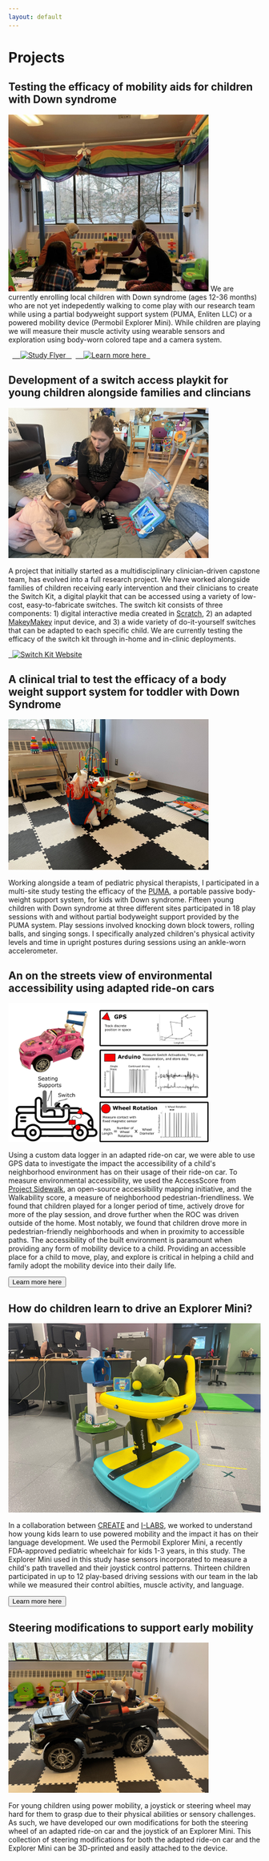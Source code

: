 ```yaml
---
layout: default
---
```


# Projects

## Testing the efficacy of mobility aids for children with Down syndrome
<img class="wrapped" src="photos/PUMA-Team.jpg" alt = "Adults playing with a child in a partial bodyweight support system." width = "400"/>
We are currently enrolling local children with Down syndrome (ages 12-36 months) who are not yet indepedently walking to come play with our research team while using a partial bodyweight support system (PUMA, Enliten LLC) or a powered mobility device (Permobil Explorer Mini). While children are playing we will measure their muscle activity using wearable sensors and exploration using body-worn colored tape and a camera system.

<p>
  <a href="pdfs/DS Mobility Aids flyer.pdf" target="_blank">
    <img src="https://img.shields.io/badge/Study%20Flyer-%23800080?style=for-the-badge" alt="Study Flyer">
  </a>
  <a href="pdfs/UW Mobility Aids Study Community Partner Project Summary.pdf" target="_blank">
    <img src="https://img.shields.io/badge/Learn%20more%20here-%23800080?style=for-the-badge" alt="Learn more here">
  </a>
</p>


## Development of a switch access playkit for young children alongside families and clincians
<img class="wrapped" src="photos/Mia-CoDesign.JPEG" alt = "Mia showing a young child wearing glasses the Switch Kit." width = "400"/>

A project that initially started as a multidisciplinary clinician-driven capstone team, has evolved into a full research project. We have worked alongside families of children receiving early intervention and their clinicians to create the Switch Kit, a digital playkit that can be accessed using a variety of low-cost, easy-to-fabricate switches. The switch kit consists of three components: 1) digital interactive media created in [Scratch](https://scratch.mit.edu/), 2) an adapted [MakeyMakey](https://makeymakey.com/) input device, and 3) a wide variety of do-it-yourself switches that can be adapted to each specific child. We are currently testing the efficacy of the switch kit through in-home and in-clinic deployments.

<a href="https://miahoffmannd.github.io/switchkit/" target="_blank">
  <img src="https://img.shields.io/badge/Check%20out%20the%20Switch%20Kit%20website-%23800080?style=for-the-badge" alt="Switch Kit Website">
</a>

## A clinical trial to test the efficacy of a body weight support system for toddler with Down Syndrome
<img class="wrapped" src="photos/Body-Weight-Support-System.png" alt = "A stuffed unicorn playing with a block while in a body weight support system." width = "400"/>

Working alongside a team of pediatric physical therapists, I participated in a multi-site study testing the efficacy of the [PUMA](enlitenllc.com), a portable passive body-weight support system, for kids with Down syndrome. Fifteen young children with Down syndrome at three different sites participated in 18 play sessions with and without partial bodyweight support provided by the PUMA system. Play sessions involved knocking down block towers, rolling balls, and singing songs. I specifically analyzed children's physical activity levels and time in upright postures during sessions using an ankle-worn accelerometer.

## An on the streets view of environmental accessibility using adapted ride-on cars
<img class="wrapped" src="photos/ROC-GPS-Methods.png" alt = "A pink adapted ride-on car is shown in the upper left corner with a switch on the steering wheel and PVC back supports attached to the rear of the vehicle. A stuffed unicorn sits in the driver's seat. In the bottom left corner, a graphic of an adapted ride-on car shows seating supports in the form of an armrest and backrest and a switch mounted on the steering wheel. The datalogger is shown in red with a triangle on the hood of the car, the main datalogger is a red rectangle behind the front wheel, and the wheel rotation sensor is mounted on the front wheel as a red circle. The GPS is used to track discrete position in space and an example of a path map in latitude and longitude is shown. The Arduino is used to measure switch activations, time, and acceleration and store data. An example of on and off switch activations is shown for a single button press and continued button press. An example of tri-axis accelerometer data is also shown. Wheel rotation measures contact with a fixed magnetic sensor on the wheel. The wheel rotation is shown as a binary data source with a high showing each wheel rotation. The path length was calculated by measuring the number of wheel rotations by the wheel diameter." width = "400"/>

Using a custom data logger in an adapted ride-on car, we were able to use GPS data to investigate the impact the accessibility of a child's neighborhood environment has on their usage of their ride-on car. To measure environmental accessibility, we used the AccessScore from [Project Sidewalk](https://sidewalk-sea.cs.washington.edu/), an open-source accessibility mapping initiative, and the Walkability score, a measure of neighborhood pedestrian-friendliness. We found that children played for a longer period of time, actively drove for more of the play session, and drove further when the ROC was driven outside of the home. Most notably, we found that children drove more in pedestrian-friendly neighborhoods and when in proximity to accessible paths. The accessibility of the built environment is paramount when providing any form of mobility device to a child. Providing an accessible place for a child to move, play, and explore is critical in helping a child and family adopt the mobility device into their daily life.

<button name="button" onclick="location.href='https://www.me.washington.edu/news/article/2024-02-26/wheels-in-motion';">Learn more here</button>

## How do children learn to drive an Explorer Mini?
<img class="wrapped" src="photos/Exploratory-Play-Explorer-Mini.png" alt = "A dinosaur toy driving an Explorer Mini up to a toy mailbox.">

In a collaboration between [CREATE](https://create.uw.edu/) and [I-LABS](https://ilabs.uw.edu/), we worked to understand how young kids learn to use powered mobility and the impact it has on their language development. We used the Permobil Explorer Mini, a recently FDA-approved pediatric wheelchair for kids 1-3 years, in this study. The Explorer Mini used in this study hase sensors incorporated to measure a child's path travelled and their joystick control patterns. Thirteen children participated in up to 12 play-based driving sessions with our team in the lab while we measured their control abilties, muscle activity, and language.

<button name="button" onclick="location.href='https://create.uw.edu/initiatives/moonshot-access-mobility-and-the-brain/';">Learn more here</button>

## Steering modifications to support early mobility
<img class="wrapped" src="photos/Steering-Rod-Demonstration.jpg" alt = "A stuffed unicorn toy sitting in an adapted ride-on car with a 3D printed steering rod mounted on the steering wheel." width = "400"/>

For young children using power mobility, a joystick or steering wheel may hard for them to grasp due to their physical abilities or sensory challenges. As such, we have developed our own modifications for both the steering wheel of an adapted ride-on car and the joystick of an Explorer Mini. This collection of steering modifications for both the adapted ride-on car and the Explorer Mini can be 3D-printed and easily attached to the device.  
